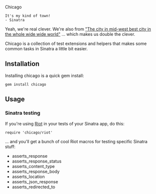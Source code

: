 Chicago

    It's my kind of town!
    - Sinatra

Yeah, we're real clever. We're also from ["The city in mid-west best city in the whole wide wide world"](http://www.azlyrics.com/lyrics/lupefiasco/gogogadgetflow.html) ... which makes us double the clever.

Chicago is a collection of test extensions and helpers that makes some common tasks in Sinatra a little bit easier.

## Installation

Installing chicago is a quick gem install:

    gem install chicago

## Usage

### Sinatra testing

If you're using [Riot](http://github.com/thumblemonks/riot) in your tests of your Sinatra app, do this:

    require 'chicago/riot'

... and you'll get a bunch of cool Riot macros for testing specific Sinatra stuff:

* asserts_response
* asserts_response_status
* asserts_content_type
* asserts_response_body
* asserts_location
* asserts_json_response
* asserts_redirected_to

